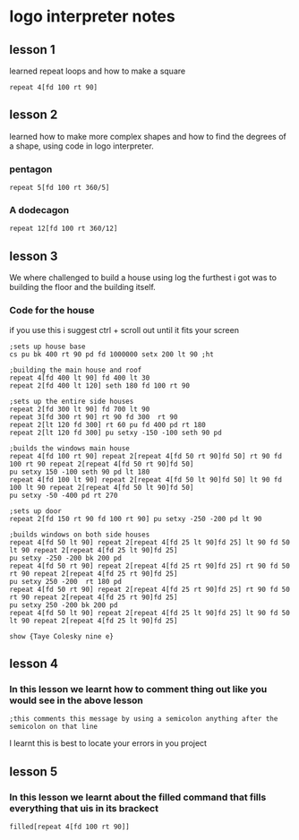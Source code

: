 # logo interpreter notes 
 ## lesson 1
 learned repeat loops and how to make a square

<pre><code>repeat 4[fd 100 rt 90]
</code></pre>

 ## lesson 2
learned how to make more complex shapes and how to find the degrees of a shape, using code in logo interpreter.
  ### pentagon
<pre><code>repeat 5[fd 100 rt 360/5]
</code></pre>

### A dodecagon
<pre><code>repeat 12[fd 100 rt 360/12]
</code></pre>

 ## lesson 3
 We where challenged to build a house using log the furthest i got was to building the floor and the building itself.
 ### Code for the house
 if you use this i suggest ctrl + scroll out until it fits your screen
<pre><code>;sets up house base
cs pu bk 400 rt 90 pd fd 1000000 setx 200 lt 90 ;ht 

;building the main house and roof
repeat 4[fd 400 lt 90] fd 400 lt 30
repeat 2[fd 400 lt 120] seth 180 fd 100 rt 90

;sets up the entire side houses
repeat 2[fd 300 lt 90] fd 700 lt 90
repeat 3[fd 300 rt 90] rt 90 fd 300  rt 90
repeat 2[lt 120 fd 300] rt 60 pu fd 400 pd rt 180
repeat 2[lt 120 fd 300] pu setxy -150 -100 seth 90 pd

;builds the windows main house
repeat 4[fd 100 rt 90] repeat 2[repeat 4[fd 50 rt 90]fd 50] rt 90 fd 100 rt 90 repeat 2[repeat 4[fd 50 rt 90]fd 50] 
pu setxy 150 -100 seth 90 pd lt 180
repeat 4[fd 100 lt 90] repeat 2[repeat 4[fd 50 lt 90]fd 50] lt 90 fd 100 lt 90 repeat 2[repeat 4[fd 50 lt 90]fd 50]
pu setxy -50 -400 pd rt 270

;sets up door
repeat 2[fd 150 rt 90 fd 100 rt 90] pu setxy -250 -200 pd lt 90

;builds windows on both side houses
repeat 4[fd 50 lt 90] repeat 2[repeat 4[fd 25 lt 90]fd 25] lt 90 fd 50 lt 90 repeat 2[repeat 4[fd 25 lt 90]fd 25]
pu setxy -250 -200 bk 200 pd
repeat 4[fd 50 rt 90] repeat 2[repeat 4[fd 25 rt 90]fd 25] rt 90 fd 50 rt 90 repeat 2[repeat 4[fd 25 rt 90]fd 25]
pu setxy 250 -200  rt 180 pd
repeat 4[fd 50 rt 90] repeat 2[repeat 4[fd 25 rt 90]fd 25] rt 90 fd 50 rt 90 repeat 2[repeat 4[fd 25 rt 90]fd 25]
pu setxy 250 -200 bk 200 pd
repeat 4[fd 50 lt 90] repeat 2[repeat 4[fd 25 lt 90]fd 25] lt 90 fd 50 lt 90 repeat 2[repeat 4[fd 25 lt 90]fd 25]

show {Taye Colesky nine e}
</code></pre>

## lesson 4
### In this lesson we learnt how to comment thing out like you would see in the above lesson
<pre><code>;this comments this message by using a semicolon anything after the semicolon on that line
</code></pre>
I learnt this is best to locate your errors in you project

## lesson 5
### In this lesson we learnt about the **filled** command that fills everything that uis in its brackect
<pre><code>filled[repeat 4[fd 100 rt 90]]
</code></pre>
